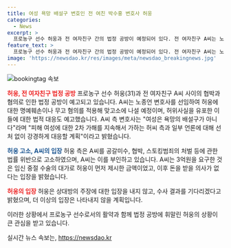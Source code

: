 ```yaml
---
title: 여성 욕망 배설구 변호인 전 여친 박수홍 변호사 허웅
categories:
  - News
excerpt: >
  프로농구 선수 허웅과 전 여자친구 간의 법정 공방이 예정되어 있다. 전 여자친구 A씨는 노종언 변호사를 선임하여 허웅을 명예훼손이나 무고 혐의로 맞고소할 예정이며, 허위사실을 유포한 사람들에 대해서도 법적 대응을 예고했다. 노 변호사는 피해 여성에 대한 2차 가해를 강하게 비판하고, 수사 결과를 기다렸다는 허웅의 입장을 언급했다. 현재 허웅은 부산 KCC 이지스에서 뛰고 있으며, 2023~2024시즌 MVP에 선정되었고, 최근 3년간 올스타 팬 투표 1위를 차지하여 최고의 인기를 얻고 있다.
feature_text: >
  프로농구 선수 허웅과 전 여자친구 간의 법정 공방이 예정되어 있다. 전 여자친구 A씨는 노종언 변호사를 선임하여 허웅을 명예훼손이나 무고 혐의로 맞고소할 예정이며, 허위사실을 유포한 사람들에 대해서도 법적 대응을 예고했다. 노 변호사는 피해 여성에 대한 2차 가해를 강하게 비판하고, 수사 결과를 기다렸다는 허웅의 입장을 언급했다. 현재 허웅은 부산 KCC 이지스에서 뛰고 있으며, 2023~2024시즌 MVP에 선정되었고, 최근 3년간 올스타 팬 투표 1위를 차지하여 최고의 인기를 얻고 있다.
image: 'https://newsdao.kr/res/images/meta/newsdao_breakingnews.jpg'
---
```


<p><img src="https://newsdao.kr/res/images/meta/newsdao_breakingnews.jpg" alt="bookingtag 속보" /></p>

<p><b><span style="color: #ee2323;">허웅, 전 여자친구 법정 공방</span></b>
프로농구 선수 허웅(31)과 전 여자친구 A씨 사이의 협박과 혐의로 인한 법정 공방이 예고되고 있습니다. A씨는 노종언 변호사를 선임하여 허웅에 대한 명예훼손이나 무고 혐의를 적용해 맞고소에 나설 예정이며, 허위사실을 유포한 이들에 대한 법적 대응도 예고했습니다. A씨 측 변호사는 "여성은 욕망의 배설구가 아니다"라며 "피해 여성에 대한 2차 가해를 지속해서 가하는 허씨 측과 일부 언론에 대해 선처 없이 강경하게 대응할 계획"이라고 밝혔습니다.</p>

<p><b><span style="color: #1a5490;">허웅 고소, A씨의 입장</span></b>
허웅 측은 A씨를 공갈미수, 협박, 스토킹범죄의 처벌 등에 관한 법률 위반으로 고소하였으며, A씨는 이를 부인하고 있습니다. A씨는 3억원을 요구한 것은 임신 중절 수술의 대가로 허웅이 먼저 제시한 금액이었고, 이후 돈을 받을 의사가 없다는 입장을 밝혔습니다.</p>

<p><b><span style="color: #ee2323;">허웅의 입장</span></b>
허웅은 상대방의 주장에 대한 입장을 내지 않고, 수사 결과를 기다리겠다고 밝혔으며, 더 이상의 입장은 나타내지 않을 계획입니다.</p>

<p>이러한 상황에서 프로농구 선수로서의 활약과 함께 법정 공방에 휘말린 허웅의 상황이 큰 관심을 받고 있습니다.</p>
실시간 뉴스 속보는, <a href="https://newsdao.kr" rel="dofollow">https://newsdao.kr</a>


